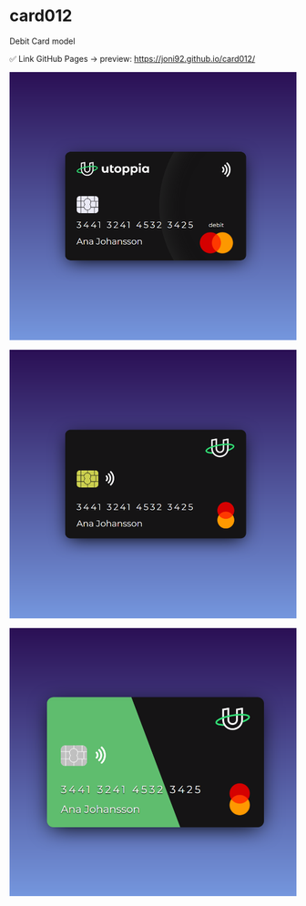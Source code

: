 # card012
Debit Card model 



✅ Link GitHub Pages -> preview: https://joni92.github.io/card012/


![preview.png](https://github.com/Joni92/card012/blob/main/preview01.png)

![preview.png](https://github.com/Joni92/card012/blob/main/preview02.png)

![preview.png](https://github.com/Joni92/card012/blob/main/preview03.png)
